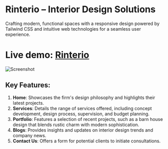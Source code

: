 # Rinterio – Interior Design Solutions
Crafting modern, functional spaces with a responsive design powered by Tailwind CSS and intuitive web technologies for a seamless user experience.
# Live demo: [Rinterio](https://rinterio-a3.netlify.app/)
![Screenshot](images/rinterio.png)

## Key Features:
1. **Home**: Showcases the firm's design philosophy and highlights their latest projects.
2. **Services**: Details the range of services offered, including concept development, design process, supervision, and budget planning.
3. **Portfolio**: Features a selection of recent projects, such as a barn house design that blends rustic charm with modern sophistication.
4. **Blogs**: Provides insights and updates on interior design trends and company news.
5. **Contact Us**: Offers a form for potential clients to initiate consultations.
